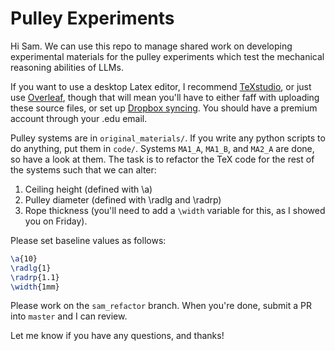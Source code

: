 # Pulley Experiments

Hi Sam. We can use this repo to manage shared work on developing 
experimental materials for the pulley experiments which test the 
mechanical reasoning abilities of LLMs.

If you want to use a desktop Latex editor, I recommend 
[TeXstudio](https://www.texstudio.org/), or just use 
[Overleaf](https://www.overleaf.com/), though that will mean you'll have 
to either faff with uploading these source files, or set up [Dropbox 
syncing](https://www.overleaf.com/learn/how-to/Dropbox_Synchronization). 
You should have a premium account through your .edu email. 

Pulley systems are in `original_materials/`. If you write any python scripts to do anything, put them in `code/`. Systems `MA1_A`, `MA1_B`, and `MA2_A` are done, so have a look at them. 
The task is to refactor the TeX code for the rest of the systems such that
we can alter: 
1. Ceiling height (defined with \a)
1. Pulley diameter (defined with \radlg and \radrp)
1. Rope thickness (you'll need to add a `\width` variable for this, as I showed you on Friday).

Please set baseline values as follows:

```latex
\a{10}
\radlg{1}
\radrp{1.1}
\width{1mm}
```

Please work on the `sam_refactor` branch. When you're done, submit a PR into `master` and I can review. 

Let me know if you have any questions, and thanks! 


